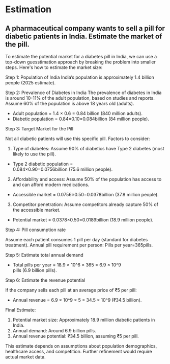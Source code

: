 # Estimation

## A pharmaceutical company wants to sell a pill for diabetic patients in India. Estimate the market of the pill.
To estimate the potential market for a diabetes pill in India, we can use a top-down guesstimation approach by breaking the problem into smaller steps. Here's how to estimate the market size:

Step 1: Population of India
India’s population is approximately 1.4 billion people (2025 estimate).

Step 2: Prevalence of Diabetes in India
The prevalence of diabetes in India is around 10-11% of the adult population, based on studies and reports.
Assume 60% of the population is above 18 years old (adults).
- Adult population = 1.4 × 0.6 = 0.84 billion (840 million adults).
- Diabetic population = 0.84×0.10=0.084billion (84 million people).

Step 3: Target Market for the Pill

Not all diabetic patients will use this specific pill. Factors to consider:

1. Type of diabetes:
Assume 90% of diabetics have Type 2 diabetes (most likely to use the pill).
- Type 2 diabetic population = 0.084×0.90=0.0756billion (75.6 million people).

2. Affordability and access:
Assume 50% of the population has access to and can afford modern medications.
- Accessible market = 0.0756×0.50=0.0378billion (37.8 million people).

3. Competitor penetration:
Assume competitors already capture 50% of the accessible market.
- Potential market = 0.0378×0.50=0.0189billion (18.9 million people).

Step 4: Pill consumption rate

Assume each patient consumes 1 pill per day (standard for diabetes treatment).
Annual pill requirement per person:
Pills per year=365pills.

Step 5: Estimate total annual demand
- Total pills per year = 18.9 × 10^6 × 365 = 6.9 × 10^9 pills (6.9 billion pills).

Step 6: Estimate the revenue potential

If the company sells each pill at an average price of ₹5 per pill:
- Annual revenue = 6.9 × 10^9 × 5 = 34.5 × 10^9 (₹34.5 billion).

Final Estimate:
1. Potential market size: Approximately 18.9 million diabetic patients in India.
2. Annual demand: Around 6.9 billion pills.
3. Annual revenue potential: ₹34.5 billion, assuming ₹5 per pill.

This estimate depends on assumptions about population demographics, healthcare access, and competition. Further refinement would require actual market data.
